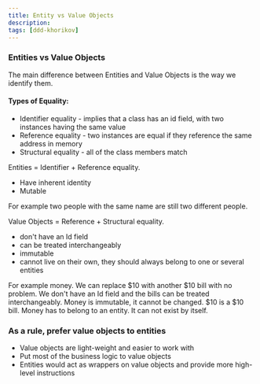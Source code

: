 ```yaml
---
title: Entity vs Value Objects
description: 
tags: [ddd-khorikov]
---
```


### Entities vs Value Objects

The main difference between Entities and Value Objects is the way we identify them. 

#### Types of Equality:

- Identifier equality  - implies that a class has an id field, with two instances having the same value
- Reference equality -  two instances are equal if they reference the same address in memory
- Structural equality - all of the class members match

Entities = Identifier + Reference equality. 
- Have inherent identity
- Mutable

For example two people with the same name are still two different people.

Value Objects =  Reference + Structural equality.
- don't have an Id field
- can be treated interchangeably
- immutable
- cannot live on their own, they should always belong to one or several entities

For example money. We can replace $10 with another $10 bill with no problem. We don't have an Id field and the bills can be treated interchangeably. Money is immutable, it cannot be changed. $10 is a $10 bill.  Money has to belong to an entity. It can not exist by itself. 


### As a rule, prefer value objects to entities 
- Value objects are light-weight and easier to work with
- Put most of the business logic to value objects
- Entities would act as wrappers on value objects and provide more high-level instructions


